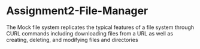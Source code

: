 # Assignment2-File-Manager

The Mock file system replicates the typical features of a file system through CURL commands including downloading files from a URL as well as creating, deleting, and modifying files and directories
